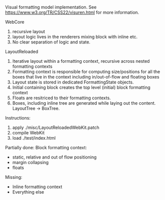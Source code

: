 Visual formatting model implementation.
See https://www.w3.org/TR/CSS22/visuren.html for more information.

WebCore
1. recursive layout
2. layout logic lives in the renderers mixing block with inline etc.
3. No clear separation of logic and state.

LayoutReloaded
1. Iterative layout within a formatting context, recursive across nested formatting contexts 
2. Formatting context is responsible for computing size/positions for all the boxes that live in the
context including in/out-of-flow and floating boxes
3. Layout state is stored in dedicated FormattingState objects.
3. Initial containing block creates the top level (initial) block formatting context
4. Floats are resitriced to their formatting contexts.
5. Boxes, including inline tree are generated while laying out the content. LayoutTree -> BoxTree.

Instructions:
1. apply ./misc/LayoutReloadedWebKit.patch
2. compile WebKit
3. load ./test/index.html

Partially done:
Block formatting context:
- static, relative and out of flow positioning
- margin collapsing
- floats

Missing:
- Inline formatting context
- Everything else
